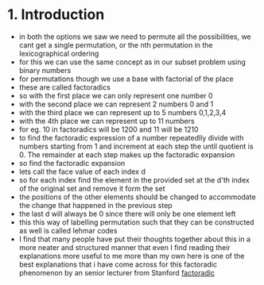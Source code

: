 # 1. Introduction 

* in both the options we saw we need to permute all the possibilities, we cant get a single permutation, or the nth permutation in the lexicographical ordering 
* for this we can use the same concept as in our subset problem using binary numbers
* for permutations though we use a base with factorial of the place
* these are called factoradics
* so with the first place we can only represent one number 0
* with the second place we can represent 2 numbers 0 and 1
* with the third place we can represent up to 5 numbers 0,1,2,3,4
* with the 4th place we can represent up to 11 numbers 
* for eg. 10 in factoradics will be 1200 and 11 will be 1210
* to find the factoradic expression of a number repeatedlly divide with numbers starting from 1 and increment at each step the until quotient is 0. The remainder at each step makes up the factoradic expansion
* so find the factoradic expansion 
* lets call the face value  of each index d
* so for each index find the element in the provided set at the d'th index of the original set and remove it form the set 
* the positions of the other elements should be changed to accommodate the change that happened in the previous step 
* the last d will always be 0 since there will only be one element left
* this this way of labelling permutation such that they can be constructed as well is called lehmar codes 
* I find that many people have put their thoughts together about this in a more neater and structured manner that even I find reading their explanations more useful to me more than my own here is one of the best explanations that i have come across for this factoradic phenomenon by an senior lecturer from Stanford [factoradic](https://www.keithschwarz.com/interesting/code/?dir=factoradic-permutation) 
